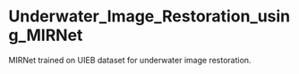 # Underwater_Image_Restoration_using_MIRNet
MIRNet trained on UIEB dataset for underwater image restoration.
